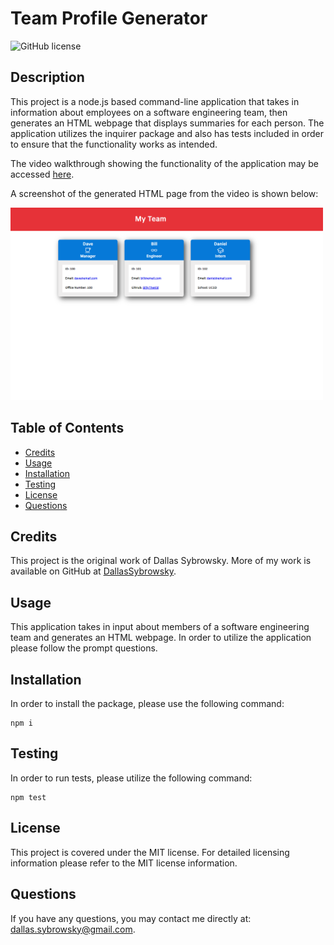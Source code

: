
# Team Profile Generator
![GitHub license](https://img.shields.io/badge/license-MIT-blue.svg)

## Description

This project is a node.js based command-line application that takes in information about employees on a software engineering team, then generates an HTML webpage that displays summaries for each person. The application utilizes the inquirer package and also has tests included in order to ensure that the functionality works as intended.

The video walkthrough showing the functionality of the application may be accessed [here](https://drive.google.com/file/d/17aXB4nL2yTaD_kI9aEtElJrpGvGh64lW/view).

A screenshot of the generated HTML page from the video is shown below:

<img width="500" src="./TeamScreenshotHTML.png" alt="Team organization page screenshot">

## Table of Contents

- [Credits](#credits)
- [Usage](#usage)
- [Installation](#installation)
- [Testing](#testing)
- [License](#license)
- [Questions](#questions)


## Credits

This project is the original work of Dallas Sybrowsky. More of my work is available on GitHub at [DallasSybrowsky](https://github.com/DallasSybrowsky).

## Usage

This application takes in input about members of a software engineering team and generates an HTML webpage. In order to utilize the application please follow the prompt questions.

## Installation

In order to install the package, please use the following command: 

```
npm i
```

## Testing

In order to run tests, please utilize the following command: 

```
npm test
```

## License

This project is covered under the MIT license. For detailed licensing information please refer to the MIT license information.

## Questions

If you have any questions, you may contact me directly at: dallas.sybrowsky@gmail.com.